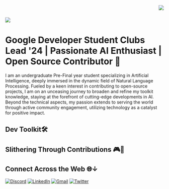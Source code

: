 <!-- Visitor Badge -->
<img align="right" src="https://visitor-badge.laobi.icu/badge?page_id=shivas1516.shivas1516" />

<!-- Typing Animation -->
<h1>
  <img src="https://readme-typing-svg.herokuapp.com/?font=Righteous&size=35&width=500&height=70&duration=4000&lines=Hi+There!+;+I'm+SIVASUBRAMANIAM;" style="color: #48D1CC" />
</h1>

# **Google Developer Student Clubs Lead '24** | **Passionate AI Enthusiast** | **Open Source Contributor** 🚀

I am an undergraduate Pre-Final year student specializing in Artificial Intelligence, deeply immersed in the dynamic field of Natural Language Processing. Fueled by a keen interest in contributing to open-source projects, I am on an unceasing journey to broaden and refine my toolkit knowledge, staying at the forefront of cutting-edge developments in AI. Beyond the technical aspects, my passion extends to serving the world through active community engagement, utilizing technology as a catalyst for positive impact.

## Dev Toolkit🛠️


## Slithering Through Contributions 🎮🐍


## Connect Across the Web 🌐↓

[![Discord](https://img.shields.io/badge/Discord-shiva_48220-%237289DA?style=for-the-badge&logo=discord&logoColor=white)](https://discord.com/users/shiva_48220)
[![LinkedIn](https://img.shields.io/badge/LinkedIn-Connect-blue?style=for-the-badge&logo=linkedin&logoColor=white)](https://www.linkedin.com/in/sivasubramaniam-l-8aa165229)
[![Gmail](https://img.shields.io/badge/Gmail-Contact-%2320B2AA?style=for-the-badge&logo=gmail&logoColor=white)](mailto:shivasubramaniam1516@gmail.com)
[![Twitter](https://img.shields.io/badge/Twitter-Follow-%2387CEEB?style=for-the-badge&logo=twitter&logoColor=white)](https://twitter.com/Shivas1415)
